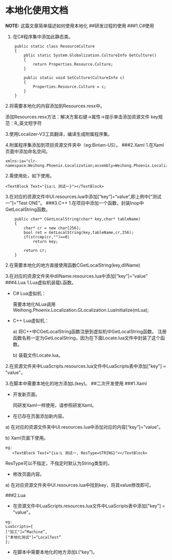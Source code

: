 本地化使用文档
===================
**NOTE:** 这篇文章简单描述如何使用本地化
##研发过程的使用
###1.C#使用
1.	在C#程序集中添加此静态类。
```
	public static class ResourceCulture
	{
		pblic static System.Globalization.CultureInfo GetCulture()
		{
			return Properties.Resource.Culture;
		}
	
		public static void SetCulture(CultureInfo c)
		{
			Properties.Resource.Culture = c;
		}
	}
```



2.将需要本地化的内容添加到Resources.resx中。

   添加Resources.resx方法：解决方案右键->属性->提示单击添加资源文件
   key规范：R_英文短字符

3.使用Localizer-V3工具翻译，编译生成附属程序集。

4.附属程序集添加到项目资源文件夹中（eg:Bin\en-US）。
###2.Xaml
1.在Xaml页面中添加命名空间。
```
xmlns:ia="clr-namespace:Weihong.Phoenix.Localization;assembly=Weihong.Phoenix.Localization"
```

2.需使用处，如下使用。
```
<TextBlock Text="{ia:L 测试一}"></TextBlock>
```

3.在对应的资源文件中UI.resources.lua中添加[“key”]=“value”,即上例中[“测试一”]=”Test ONE”。
###3.C++
1.在项目中添加一个函数，封装Inop中GetLocalString函数。
```
	public char* CGetLocalString(char* key,char* tableName)
	{
		char* cr = new char[256];
		bool ret = GetLocalString(key,tableName,cr,256);
		if(strcmp(cr,"")==0) 
			return key;
	
		return cr;
	}
```

2.在需要本地化的地方直接使用函数CGetLocalString(key,dllName)


3.在对应的资源文件夹中dllName.resources.lua中添加[“key”]=”value”
###4.Lua
1.Lua虚拟机装载L函数。

* C# Lua虚拟机：

   需要本地化NLua调用Weihong.Phoenix.Localization.GLocalization.LuaInitialize(mLua);
* C++ Lua虚拟机：

    a)	将C++中CGetLocalString函数注册到虚拟机中GetLocalString函数。
注册函数名称一定为GetLocalString，因为在下面Locate.lua文件中封装了这个函数。

    b)	装载文件Locate.lua。

2.在资源文件夹中LuaScripts.resources.lua文件中LuaScripts表中添加["key"] = "value"。

3.在脚本中需要本地化的地方添加L(key)。
##二次开发使用
###1.Xaml

* 开发新页面。

  同研发Xaml一样使用，请参照研发Xaml。

*  在已存在页面添加新内容。


 a)	在对应的资源文件夹中UI.resources.lua中添加对应的内容[“key”]=”value”。
    
 b)	Xaml页面下使用。
    
```
eg:
   <TextBlock Text="{ia:L 测试一, ResType=STRING}"></TextBlock>
```
ResType可以不指定，不指定时默认为String类型的。

*	修改页面内容。

 a)	在对应资源文件夹中UI.resources.lua中找到key，将其value修改即可。
    
###2.Lua

*	在资源文件中LuaScripts.resources.lua文件中LuaScripts表中添加["key"] = "value"。

```
eg: 
LuaScripts={
["加工"]=“Machine”,
["本地化测试"]=“LocalTest”
};
```
*	在脚本中需要本地化的地方添加L(“key”)。

